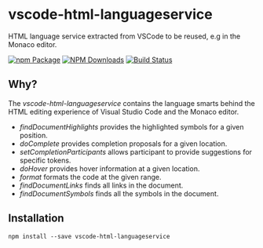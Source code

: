 # vscode-html-languageservice
HTML language service extracted from VSCode to be reused, e.g in the Monaco editor.

[![npm Package](https://img.shields.io/npm/v/vscode-html-languageservice.svg?style=flat-square)](https://www.npmjs.org/package/vscode-html-languageservice)
[![NPM Downloads](https://img.shields.io/npm/dm/vscode-html-languageservice.svg)](https://npmjs.org/package/vscode-html-languageservice)
[![Build Status](https://travis-ci.org/Microsoft/vscode-html-languageservice.svg?branch=master)](https://travis-ci.org/Microsoft/vscode-html-languageservice)

Why?
----

The _vscode-html-languageservice_ contains the language smarts behind the HTML editing experience of Visual Studio Code
and the Monaco editor.

 - *findDocumentHighlights* provides the highlighted symbols for a given position.
 - *doComplete* provides completion proposals for a given location.
 - *setCompletionParticipants* allows participant to provide suggestions for specific tokens.
 - *doHover* provides hover information at a given location.
 - *format* formats the code at the given range.
 - *findDocumentLinks* finds all links in the document.
 - *findDocumentSymbols* finds all the symbols in the document.

Installation
------------

    npm install --save vscode-html-languageservice
